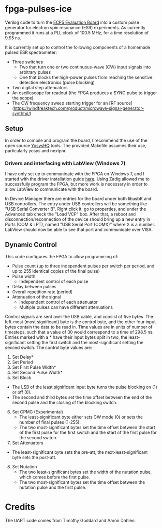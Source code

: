 # fpga-pulses-ice
Verilog code to turn the [ECP5 Evaluation Board](http://www.latticesemi.com/ecp5-evaluation) into a custom pulse generator for electron spin resonance (ESR) experiments.
As currently programmed it runs at a PLL clock of 100.5 MHz, for a time resolution of 9.95 ns.

It is currently set up to control the following components of a homemade pulsed ESR spectrometer:
* Three switches
	* Two that turn one or two continuous-wave (CW) input signals into arbitrary pulses
	* One that blocks the high-power pulses from reaching the sensitive detection electronics (pulse blocking)
* Two digital step attenuators
* An oscilloscope for readout (the FPGA produces a SYNC pulse to trigger the scope)
* The CW frequency sweep starting trigger for an [RF source] (https://windfreaktech.com/product/microwave-signal-generator-synthhd/)

## Setup
In order to compile and program the board, I recommend the use of the open source
[YosysHQ](https://github.com/YosysHQ/) tools. The provided Makefile assumes their use, particularly yosys and nextpnr.

### Drivers and interfacing with LabView (Windows 7)
I have only set up to communicate with the FPGA on Windows 7, and I started with the driver installation guide
[here](https://github.com/FPGAwars/libftdi-cross-builder/wiki#driver-installation).
Using Zadig allowed me to successfully program the FPGA, but more work is necessary in order to allow LabView to 
communicate with the board.

In Device Manager there are entries for the board under both libusbK and USB controllers.
The entry under USB controllers will be something like "USB Serial Converter B". Right click it, go to properties,
and under the Advanced tab check the "Load VCP" box. After that, a reboot and disconnection/reconnection of the device
should bring up a new entry in Ports (COM & LPT), named "USB Serial Port (COMX)" where X is a number.
LabView should now be able to see that port and communicate over VISA.

## Dynamic Control
This code configures the FPGA to allow programming of:
* Pulse count (up to three independent pulses per switch per period, and up to 255 identical copies of the final pulse)
* Pulse width
  * Independent control of each pulse
* Delay between pulses
* Overall repetition rate (period)
* Attenuation of the signal
  * Independent control of each attenuator
  * Multiple pulses can have different attenuations

Control signals are sent over the USB cable, and consist of five bytes.
The left-most (most significant) byte is the control byte, and the other four input bytes contain the data to be read in. Time values are in units of number of timesteps, such that a value of 30 would correspond to a time of 298.5 ns. Entries marked with a \* have their input bytes split in two, the least-significant setting the first switch and the most-significant setting the second switch.
The control byte values are:
1. Set Delay\*
2. Set Period
3. Set First Pulse Width\*
4. Set Second Pulse Width\*
5. Set Block
  * The LSB of the least significant input byte turns the pulse blocking on (1) or off (0).
  * The second and third bytes set the time offset between the end of the second pulse and the closing of the blocking switch.
6. Set CPMG (Experimental)
	* The least-significant byte either sets CW mode (0) or sets the number of final pulses (1-255).
	* The two most-significant bytes set the time offset between the start of the first pulse for the first switch and the start of the first pulse for the second switch.
7. Set Attenuators
  * The least-significant byte sets the pre-att, the next-least-significant byte sets the post-att.
8. Set Nutation
	* The two least-significant bytes set the width of the nutation pulse, which comes before the first pulse.
	* The two most-significant bytes set the time offset between the nutation pulse and the first pulse.

# Credits
The UART code comes from Timothy Goddard and Aaron Dahlen.